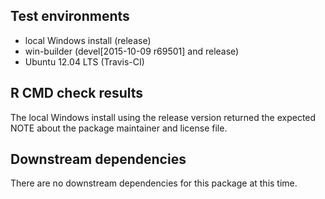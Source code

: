 ## Test environments
* local Windows install (release)
* win-builder (devel[2015-10-09 r69501] and release)
* Ubuntu 12.04 LTS (Travis-CI)

## R CMD check results

The local Windows install using the release version
returned the expected NOTE about the package maintainer and
license file.

## Downstream dependencies
There are no downstream dependencies for this package
at this time.